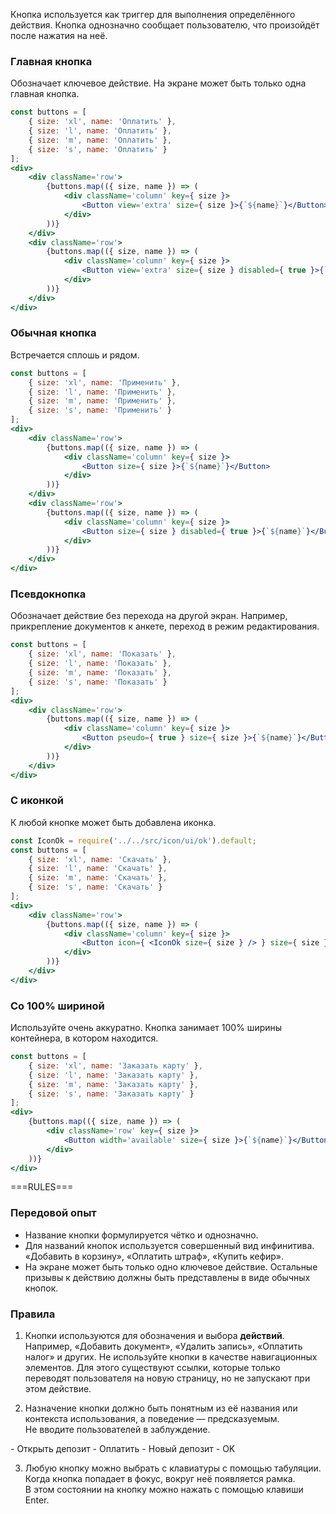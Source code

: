 Кнопка используется как триггер для выполнения определённого действия. Кнопка однозначно сообщает пользователю, что произойдёт после нажатия на неё.

### Главная кнопка
Обозначает ключевое действие. На экране может быть только одна главная кнопка.
```jsx
const buttons = [
    { size: 'xl', name: 'Оплатить' },
    { size: 'l', name: 'Оплатить' },
    { size: 'm', name: 'Оплатить' },
    { size: 's', name: 'Оплатить' }
];
<div>
    <div className='row'>
        {buttons.map(({ size, name }) => (
            <div className='column' key={ size }>
                <Button view='extra' size={ size }>{`${name}`}</Button>
            </div>
        ))}
    </div>
    <div className='row'>
        {buttons.map(({ size, name }) => (
            <div className='column' key={ size }>
                <Button view='extra' size={ size } disabled={ true }>{`${name}`}</Button>
            </div>
        ))}
    </div>
</div>
```

### Обычная кнопка
Встречается сплошь и рядом.
```jsx
const buttons = [
    { size: 'xl', name: 'Применить' },
    { size: 'l', name: 'Применить' },
    { size: 'm', name: 'Применить' },
    { size: 's', name: 'Применить' }
];
<div>
    <div className='row'>
        {buttons.map(({ size, name }) => (
            <div className='column' key={ size }>
                <Button size={ size }>{`${name}`}</Button>
            </div>
        ))}
    </div>
    <div className='row'>
        {buttons.map(({ size, name }) => (
            <div className='column' key={ size }>
                <Button size={ size } disabled={ true }>{`${name}`}</Button>
            </div>
        ))}
    </div>
</div>
```

### Псевдокнопка
Обозначает действие без перехода на другой экран. Например, прикрепление документов к анкете, переход в режим редактирования.
```jsx
const buttons = [
    { size: 'xl', name: 'Показать' },
    { size: 'l', name: 'Показать' },
    { size: 'm', name: 'Показать' },
    { size: 's', name: 'Показать' }
];
<div>
    <div className='row'>
        {buttons.map(({ size, name }) => (
            <div className='column' key={ size }>
                <Button pseudo={ true } size={ size }>{`${name}`}</Button>
            </div>
        ))}
    </div>
</div>
```

### С иконкой
К любой кнопке может быть добавлена иконка.
```jsx
const IconOk = require('../../src/icon/ui/ok').default;
const buttons = [
    { size: 'xl', name: 'Скачать' },
    { size: 'l', name: 'Скачать' },
    { size: 'm', name: 'Скачать' },
    { size: 's', name: 'Скачать' }
];
<div>
    <div className='row'>
        {buttons.map(({ size, name }) => (
            <div className='column' key={ size }>
                <Button icon={ <IconOk size={ size } /> } size={ size }>{`${name}`}</Button>
            </div>
        ))}
    </div>
</div>
```

### Со 100% шириной
Используйте очень аккуратно. Кнопка занимает 100% ширины контейнера, в котором находится.
```jsx
const buttons = [
    { size: 'xl', name: 'Заказать карту' },
    { size: 'l', name: 'Заказать карту' },
    { size: 'm', name: 'Заказать карту' },
    { size: 's', name: 'Заказать карту' }
];
<div>
    {buttons.map(({ size, name }) => (
        <div className='row' key={ size }>
            <Button width='available' size={ size }>{`${name}`}</Button>
        </div>
    ))}
</div>
```


===RULES===


### Передовой опыт

- Название кнопки формулируется чётко и однозначно.
- Для названий кнопок используется совершенный вид инфинитива. «Добавить в корзину», «Оплатить штраф», «Купить кефир».
- На экране может быть только одно ключевое действие. Остальные призывы к действию должны быть представлены в виде обычных кнопок.

### Правила

1. Кнопки используются для обозначения и выбора **действий**. Например, «Добавить документ», «Удалить запись», «Оплатить налог» и других. Не используйте кнопки в качестве навигационных элементов. Для этого существуют ссылки, которые только переводят пользователя на новую страницу, но не запускают при этом действие.

2. Назначение кнопки должно быть понятным из её названия или контекста использования, а поведение — предсказуемым. Не вводите пользователей в заблуждение.

  <Rules className='rules'>
    <span className='rules__section rules__section_good'>
      - Открыть депозит
      - Оплатить
    </span>
    <span className='rules__section rules__section_bad'>
      - Новый депозит
      - OK
    </span>
  </Rules>

3. Любую кнопку можно выбрать с клавиатуры с помощью табуляции. Когда кнопка попадает в фокус, вокруг неё появляется рамка. В этом состоянии на кнопку можно нажать с помощью клавиши Enter.
